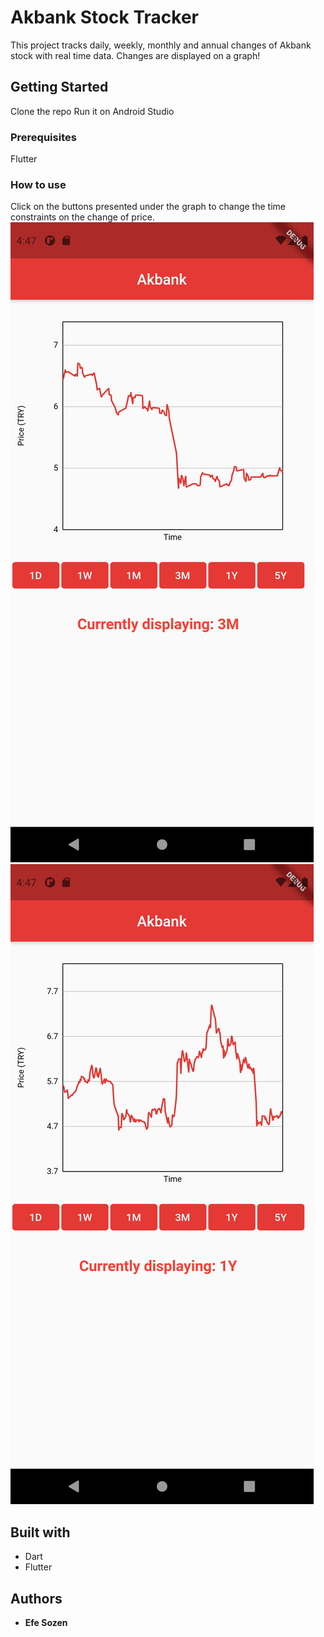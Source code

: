 # Akbank Stock Tracker

This project tracks daily, weekly, monthly and annual changes of Akbank stock with real time data. Changes are displayed on a graph!
## Getting Started

Clone the repo
Run it on Android Studio

### Prerequisites

Flutter

### How to use

Click on the buttons presented under the graph to change the time constraints on the change of price.
![Alt text](screenshots/Screenshot_1620312464.png "Price Change in 3 Months")
![Alt text](screenshots/Screenshot_1620312468.png "Price Change in 1 Year")


## Built with

* Dart
* Flutter

## Authors

* **Efe Sozen** 
